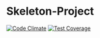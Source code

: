 # Skeleton-Project

[![Code Climate](https://codeclimate.com/github/ionik-dev/Skeleton-Project/badges/gpa.svg)](https://codeclimate.com/github/ionik-dev/Skeleton-Project) [![Test Coverage](https://codeclimate.com/github/ionik-dev/Skeleton-Project/badges/coverage.svg)](https://codeclimate.com/github/ionik-dev/Skeleton-Project/coverage)
